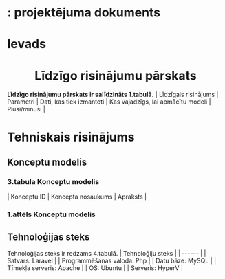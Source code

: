 # : projektējuma dokuments
# Ievads
# <div align="center">**Līdzīgo risinājumu pārskats**</div>
**Līdzīgo risinājumu pārskats ir salīdzināts 1.tabulā.**
| Līdzīgais risinājums | Parametri | Dati, kas tiek izmantoti | Kas vajadzīgs, lai apmācītu modeli | Plusi/mīnusi |


# Tehniskais risinājums




## Konceptu modelis

### 3.tabula Konceptu modelis
| Konceptu ID | Koncepta nosaukums | Apraksts | 

### 1.attēls Konceptu modelis

## Tehnoloģijas steks
Tehnoloģijas steks ir redzams 4.tabulā.
| Tehnoloģiju steks | 
| ------ | 
| Satvars: Laravel | 
| Programmēšanas valoda: Php | 
| Datu bāze:  MySQL | 
| Tīmekļa serveris: Apache | 
| OS: Ubuntu | 
| Serveris: HyperV | 

